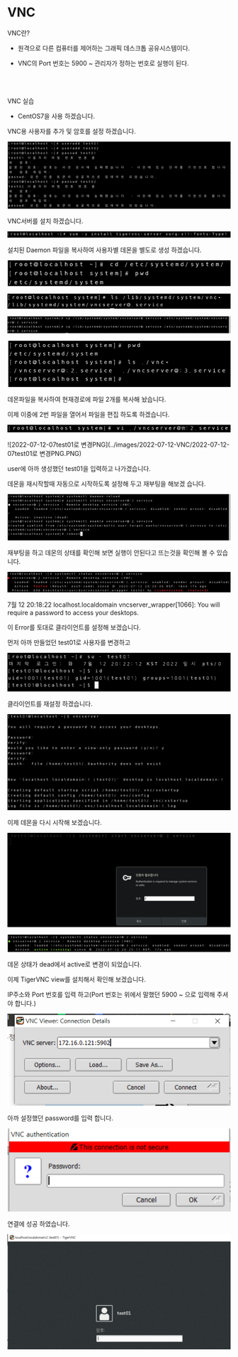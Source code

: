 # VNC

VNC란?

- 원격으로 다른 컴퓨터를 제어하는 그래픽 데스크톱 공유시스템이다.

- VNC의 Port 번호는 5900 ~ 관리자가 정하는 번호로 실행이 된다.




<br><br><br>
VNC 실습

- CentOS7을 사용 하겠습니다.



VNC용 사용자를 추가 및 암호를 설정 하겠습니다.

![2022-07-12-01유저생성](../images/2022-07-12-VNC/2022-07-12-01유저생성.PNG)



VNC서버를 설치 하겠습니다.

![2022-07-12-02vnc서버설치PNG](../images/2022-07-12-VNC/2022-07-12-02vnc서버설치PNG.PNG)



설치된 Daemon 파일을 복사하여 사용자별 데몬을 별도로 생성 하겠습니다.

![2022-07-12-03경로이동PNG](../images/2022-07-12-VNC/2022-07-12-03경로이동PNG.PNG)

![2022-07-12-04데몬경로확인PNG](../images/2022-07-12-VNC/2022-07-12-04데몬경로확인PNG.PNG)

![2022-07-12-05데몬으로복사PNG](../images/2022-07-12-VNC/2022-07-12-05데몬으로복사PNG.PNG)

![2022-07-12-05복사확인PNG](../images/2022-07-12-VNC/2022-07-12-05복사확인PNG.PNG)

데몬파일을 복사하여 현재경로에 파일 2개를 복사해 놨습니다.

이제 이중에 2번 파일을 열어서 파일을 편집 하도록 하겠습니다.

![2022-07-12-06파일편집PNG](../images/2022-07-12-VNC/2022-07-12-06파일편집PNG.PNG)

![2022-07-12-07test01로 변경PNG](../images/2022-07-12-VNC/2022-07-12-07test01로 변경PNG.PNG)

user에 아까 생성했던 test01을 입력하고 나가겠습니다.



데몬을 재시작할때 자동으로 시작하도록 설정해 두고 재부팅을 해보겠 습니다.

![2022-07-12-08데몬재시작](../images/2022-07-12-VNC/2022-07-12-08데몬재시작.PNG)



재부팅을 하고 데몬의 상태를 확인해 보면 실행이 안된다고 뜨는것을 확인해 볼 수 있습니다.

![2022-07-12-09데몬재시작실패](../images/2022-07-12-VNC/2022-07-12-09데몬재시작실패.PNG)



 7월 12 20:18:22 localhost.localdomain vncserver_wrapper[1066]: You will require a password to access your desktops.

이 Error를 토대로 클라이언트를 설정해 보겠습니다.

먼저 아까 만들었던 test01로 사용자를 변경하고

![2022-07-12-10사용자변경](../images/2022-07-12-VNC/2022-07-12-10사용자변경.PNG)

클라이언트를 재설정 하겠습니다.

![2022-07-12-11클라이언트설정](../images/2022-07-12-VNC/2022-07-12-11클라이언트설정.PNG)



이제 데몬을 다시 시작해 보겠습니다.

![2022-07-12-12데몬재시작](../images/2022-07-12-VNC/2022-07-12-12데몬재시작.PNG)

![2022-07-12-13데몬재시작](../images/2022-07-12-VNC/2022-07-12-13데몬재시작.PNG)

데몬 상태가 dead에서 active로 변경이 되었습니다.

이제 TigerVNC view를 설치해서 확인해 보겠습니다.



IP주소와 Port 번호를 입력 하고(Port 번호는 위에서 말했던 5900 ~ 으로 입력해 주셔야 합니다.)

![2022-07-12-14타이거vnc깔고실행](../images/2022-07-12-VNC/2022-07-12-14타이거vnc깔고실행.PNG)

아까 설정했던 password를 입력 합니다.

![2022-07-12-15타이거vnc깔고실행2](../images/2022-07-12-VNC/2022-07-12-15타이거vnc깔고실행2.PNG)

연결에 성공 하였습니다.

![2022-07-12-16성공](../images/2022-07-12-VNC/2022-07-12-16성공.PNG)
